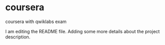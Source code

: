 # coursera
coursera with qwiklabs exam

I am editing the README file. Adding some more details about the project description.


